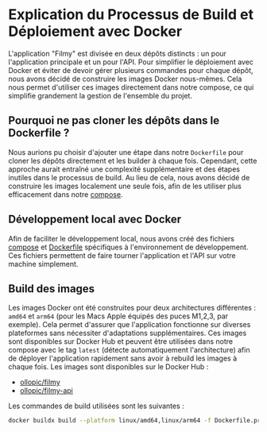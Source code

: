 # Explication du Processus de Build et Déploiement avec Docker

L'application "Filmy" est divisée en deux dépôts distincts : un pour l'application principale et un pour l'API. Pour simplifier le déploiement avec Docker et éviter de devoir gérer plusieurs commandes pour chaque dépôt, nous avons décidé de construire les images Docker nous-mêmes. Cela nous permet d'utiliser ces images directement dans notre compose, ce qui simplifie grandement la gestion de l'ensemble du projet.

## Pourquoi ne pas cloner les dépôts dans le Dockerfile ?

Nous aurions pu choisir d'ajouter une étape dans notre `Dockerfile` pour cloner les dépôts directement et les builder à chaque fois. Cependant, cette approche aurait entraîné une complexité supplémentaire et des étapes inutiles dans le processus de build. Au lieu de cela, nous avons décidé de construire les images localement une seule fois, afin de les utiliser plus efficacement dans notre [compose](./compose.yml).

## Développement local avec Docker

Afin de faciliter le développement local, nous avons créé des fichiers [compose](../compose.yml) et [Dockerfile](../Dockerfile) spécifiques à l'environnement de développement. Ces fichiers permettent de faire tourner l'application et l'API sur votre machine simplement.

## Build des images

Les images Docker ont été construites pour deux architectures différentes : `amd64` et `arm64` (pour les Macs Apple équipés des puces M1,2,3, par exemple). Cela permet d'assurer que l'application fonctionne sur diverses plateformes sans nécessiter d'adaptations supplémentaires. Ces images sont disponibles sur Docker Hub et peuvent être utilisées dans notre compose avec le tag `latest` (détecte automatiquement l'architecture) afin de déployer l'application rapidement sans avoir à rebuild les images à chaque fois.
Les images sont disponibles sur le Docker Hub :
- [ollopic/filmy](https://hub.docker.com/repository/docker/ollopic/filmy/general)
- [ollopic/filmy-api](https://hub.docker.com/repository/docker/ollopic/filmy-api/general)

Les commandes de build utilisées sont les suivantes :
```bash
docker buildx build --platform linux/amd64,linux/arm64 -f Dockerfile.prod . -t ollopic/filmy-api:latest --push
```